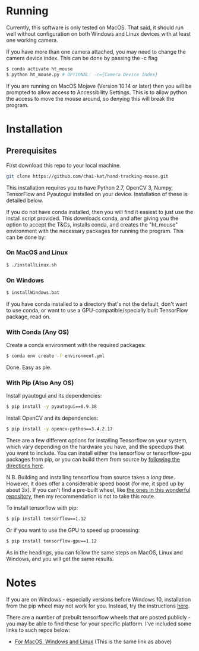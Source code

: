 # Running 
Currently, this software is only tested on MacOS. That said, it should run well without configuration on both Windows and Linux devices with at least one working camera.

If you have more than one camera attached, you may need to change the camera device index. This can be done by passing the -c flag

```bash
$ conda activate ht_mouse 
$ python ht_mouse.py # OPTIONAL: -c={Camera Device Index}
```

If you are running on MacOS Mojave (Version 10.14 or later) then you will be prompted to allow access to Accessibility Settings. This is to allow python the access to move the mouse around, so denying this will break the program.

# Installation
## Prerequisites

First download this repo to your local machine.
``` bash
git clone https://github.com/chai-kat/hand-tracking-mouse.git
```

This installation requires you to have Python 2.7, OpenCV 3, Numpy, TensorFlow and Pyautogui installed on your device. Installation of these is detailed below. 

If you do not have conda installed, then you will find it easiest to just use the install script provided. This downloads conda, and after giving you the option to accept the T&Cs, installs conda, and creates the "ht_mouse" environment with the necessary packages for running the program. This can be done by:

### On MacOS and Linux
```bash
$ ./installLinux.sh
```

### On Windows
``` cmd
$ installWindows.bat
```
If you have conda installed to a directory that's not the default, don't want to use conda, or want to use a GPU-compatible/specially built TensorFlow package, read on.


### With Conda (Any OS)

Create a conda environment with the required packages:
``` bash
$ conda env create -f environment.yml
```
Done. Easy as pie.

### With Pip (Also Any OS)
Install pyautogui and its dependencies:
``` bash
$ pip install -y pyautogui==0.9.38 
```
Install OpenCV and its dependencies:
```bash
$ pip install -y opencv-python==3.4.2.17
```
There are a few different options for installing Tensorflow on your system, which vary depending on the hardware you have, and the speedups that you want to include. You can install either the tensorflow or tensorflow-gpu packages from pip, or you can build them from source by [following the directions here](https://www.tensorflow.org/install/source).

N.B. Building and installing tensorflow from source takes a _long time_. However, it does offer a considerable speed boost (for me, it sped up by about 3x). If you can't find a pre-built wheel, like [the ones in this wonderful repository](https://github.com/lakshayg/tensorflow-build), then my recommendation is not to take this route. 

To install tensorflow with pip:
``` bash
$ pip install tensorflow==1.12
```
Or if you want to use the GPU to speed up processing:
``` bash
$ pip install tensorflow-gpu==1.12
```

As in the headings, you can follow the same steps on MacOS, Linux and Windows, and you will get the same results.

# Notes
If you are on Windows - especially versions before Windows 10, installation from the pip wheel may not work for you. Instead, try the instructions [here](https://opencv-python-tutroals.readthedocs.io/en/latest/py_tutorials/py_setup/py_setup_in_windows/py_setup_in_windows.html).

There are a number of prebuilt tensorflow wheels that are posted publicly - you may be able to find these for your specific platform. I've included some links to such repos below:
* [For MacOS, Windows and Linux](https://github.com/lakshayg/tensorflow-build) (This is the same link as above)